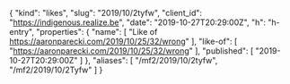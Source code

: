 {
  "kind": "likes",
  "slug": "2019/10/2tyfw",
  "client_id": "https://indigenous.realize.be",
  "date": "2019-10-27T20:29:00Z",
  "h": "h-entry",
  "properties": {
    "name": [
      "Like of https://aaronparecki.com/2019/10/25/32/wrong"
    ],
    "like-of": [
      "https://aaronparecki.com/2019/10/25/32/wrong"
    ],
    "published": [
      "2019-10-27T20:29:00Z"
    ]
  },
  "aliases": [
    "/mf2/2019/10/2tyfw",
    "/mf2/2019/10/2Tyfw"
  ]
}
